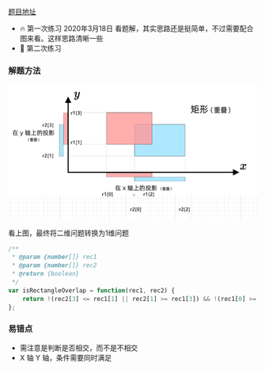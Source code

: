 [题目地址](https://leetcode-cn.com/problems/rectangle-overlap/)



- :fire: 第一次练习 2020年3月18日 看题解，其实思路还是挺简单，不过需要配合图来看。这样思路清晰一些
- :shit: 第二次练习 



### 解题方法

<img src="../.vuepress/public/image-20200318133414848-1584509669702.png" alt="image-20200318133414848" style="zoom:80%;" />

看上图，最终将二维问题转换为1维问题

```javascript
/**
 * @param {number[]} rec1
 * @param {number[]} rec2
 * @return {boolean}
 */
var isRectangleOverlap = function(rec1, rec2) {
    return !(rec2[3] <= rec1[1] || rec2[1] >= rec1[3]) && !(rec1[0] >= rec2[2] || rec1[2] <= rec2[0]);
};
```



### 易错点

- 需注意是判断是否相交，而不是不相交
- X 轴 Y 轴，条件需要同时满足
